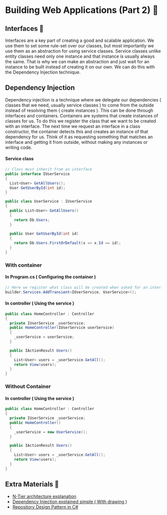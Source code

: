 # Building Web Applications (Part 2) 🎂

## Interfaces 🔹

Interfaces are a key part of creating a good and scalable application. We use them to set some rule-set over our classes, but most importantly we use them as an abstraction for using service classes. Service classes unlike entity classes need only one instance and that instance is usually always the same. That is why we can make an abstraction and just wait for an instance to be built instead of creating it on our own. We can do this with the Dependency Injection technique.

## Dependency Injection

Dependency injection is a technique where we delegate our dependencies ( classes that we need, usually service classes ) to come from the outside instead of resolving them ( create instances ). This can be done through interfaces and containers. Containers are systems that create instances of classes for us. To do this we register the class that we want to be created with an interface. The next time we request an interface in a class constructor, the container detects this and creates an instance of that dependency for us. Think of it as requesting something that matches an interface and getting it from outside, without making any instances or writing code.

#### Service class

```csharp
// Class must inherit from an interface
public interface IUserService
{
  List<User> GetAllUsers();
  User GetUserById(int id);
}

public class UserService : IUserService
{
  public List<User> GetAllUsers()
  {
    return Db.Users;
  }
  
  public User GetUserById(int id)
  {
    return Db.Users.FirstOrDefault(x => x.Id == id);
  }
}
```

### With container

#### In Program.cs ( Configuring the container )

```csharp
// Here we register what class will be created when asked for an interface implementation
builder.Services.AddTransient<IUserService, UserService>();
```

#### In controller  ( Using the service )

```csharp
public class HomeController : Controller
{
  private IUserService _userService;
  public HomeController(IUserService userService)
  {
    _userService = userService;
  }

  public IActionResult Users()
  {
    List<User> users = _userService.GetAll();
    return View(users);
  }
}
```

### Without Container

#### In controller ( Using the service )

```csharp
public class HomeController : Controller
{
  private IUserService _userService;
  public HomeController()
  {
    _userService = new UserService();
  }

  public IActionResult Users()
  {
    List<User> users = _userService.GetAll();
    return View(users);
  }
}
```

## Extra Materials 📘

* [N-Tier architecture explanation](https://www.guru99.com/n-tier-architecture-system-concepts-tips.html)
* [Dependency Injection explained simple ( With drawing )](https://www.youtube.com/watch?v=IKD2-MAkXyQ)
* [Repository Design Pattern in C#](https://dotnettutorials.net/lesson/repository-design-pattern-csharp/)
